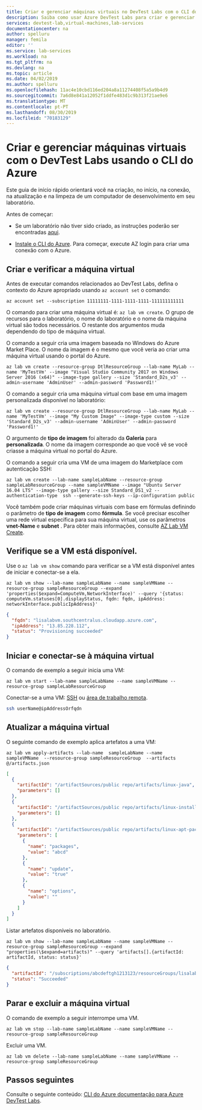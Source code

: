 ```yaml
---
title: Criar e gerenciar máquinas virtuais no DevTest Labs com o CLI do Azure | Microsoft Docs
description: Saiba como usar Azure DevTest Labs para criar e gerenciar máquinas virtuais com CLI do Azure
services: devtest-lab,virtual-machines,lab-services
documentationcenter: na
author: spelluru
manager: femila
editor: ''
ms.service: lab-services
ms.workload: na
ms.tgt_pltfrm: na
ms.devlang: na
ms.topic: article
ms.date: 04/02/2019
ms.author: spelluru
ms.openlocfilehash: 11ac4e10cbd116ed204a8a11274408f5a5a9b4d9
ms.sourcegitcommit: 7a6d8e841a12052f1ddfe483d1c9b313f21ae9e6
ms.translationtype: MT
ms.contentlocale: pt-PT
ms.lasthandoff: 08/30/2019
ms.locfileid: "70183129"
---
```

# <a name="create-and-manage-virtual-machines-with-devtest-labs-using-the-azure-cli"></a>Criar e gerenciar máquinas virtuais com o DevTest Labs usando o CLI do Azure
Este guia de início rápido orientará você na criação, no início, na conexão, na atualização e na limpeza de um computador de desenvolvimento em seu laboratório. 

Antes de começar:

* Se um laboratório não tiver sido criado, as instruções poderão ser encontradas [aqui](devtest-lab-create-lab.md).

* [Instale o CLI do Azure](/cli/azure/install-azure-cli). Para começar, execute AZ login para criar uma conexão com o Azure. 

## <a name="create-and-verify-the-virtual-machine"></a>Criar e verificar a máquina virtual 
Antes de executar comandos relacionados ao DevTest Labs, defina o contexto do Azure apropriado usando `az account set` o comando:

```azurecli
az account set --subscription 11111111-1111-1111-1111-111111111111
```

O comando para criar uma máquina virtual é: `az lab vm create`. O grupo de recursos para o laboratório, o nome do laboratório e o nome da máquina virtual são todos necessários. O restante dos argumentos muda dependendo do tipo de máquina virtual.

O comando a seguir cria uma imagem baseada no Windows do Azure Market Place. O nome da imagem é o mesmo que você veria ao criar uma máquina virtual usando o portal do Azure. 

```azurecli
az lab vm create --resource-group DtlResourceGroup --lab-name MyLab --name 'MyTestVm' --image "Visual Studio Community 2017 on Windows Server 2016 (x64)" --image-type gallery --size 'Standard_D2s_v3' --admin-username 'AdminUser' --admin-password 'Password1!'
```

O comando a seguir cria uma máquina virtual com base em uma imagem personalizada disponível no laboratório:

```azurecli
az lab vm create --resource-group DtlResourceGroup --lab-name MyLab --name 'MyTestVm' --image "My Custom Image" --image-type custom --size 'Standard_D2s_v3' --admin-username 'AdminUser' --admin-password 'Password1!'
```

O argumento de **tipo de imagem** foi alterado da **Galeria** para **personalizada**. O nome da imagem corresponde ao que você vê se você criasse a máquina virtual no portal do Azure.

O comando a seguir cria uma VM de uma imagem do Marketplace com autenticação SSH:

```azurecli
az lab vm create --lab-name sampleLabName --resource-group sampleLabResourceGroup --name sampleVMName --image "Ubuntu Server 16.04 LTS" --image-type gallery --size Standard_DS1_v2 --authentication-type  ssh --generate-ssh-keys --ip-configuration public 
```

Você também pode criar máquinas virtuais com base em fórmulas definindo o parâmetro de **tipo de imagem** como **fórmula**. Se você precisar escolher uma rede virtual específica para sua máquina virtual, use os parâmetros **vnet-Name** e **subnet** . Para obter mais informações, consulte [AZ Lab VM Create](/cli/azure/lab/vm#az-lab-vm-create).

## <a name="verify-that-the-vm-is-available"></a>Verifique se a VM está disponível.
Use o `az lab vm show` comando para verificar se a VM está disponível antes de iniciar e conectar-se a ela. 

```azurecli
az lab vm show --lab-name sampleLabName --name sampleVMName --resource-group sampleResourceGroup --expand 'properties($expand=ComputeVm,NetworkInterface)' --query '{status: computeVm.statuses[0].displayStatus, fqdn: fqdn, ipAddress: networkInterface.publicIpAddress}'
```
```json
{
  "fqdn": "lisalabvm.southcentralus.cloudapp.azure.com",
  "ipAddress": "13.85.228.112",
  "status": "Provisioning succeeded"
}
```

## <a name="start-and-connect-to-the-virtual-machine"></a>Iniciar e conectar-se à máquina virtual
O comando de exemplo a seguir inicia uma VM:

```azurecli
az lab vm start --lab-name sampleLabName --name sampleVMName --resource-group sampleLabResourceGroup
```

Conectar-se a uma VM: [SSH](../virtual-machines/linux/mac-create-ssh-keys.md) ou [área de trabalho remota](../virtual-machines/windows/connect-logon.md).
```bash
ssh userName@ipAddressOrfqdn 
```

## <a name="update-the-virtual-machine"></a>Atualizar a máquina virtual
O seguinte comando de exemplo aplica artefatos a uma VM:

```azurecli
az lab vm apply-artifacts --lab-name  sampleLabName --name sampleVMName  --resource-group sampleResourceGroup  --artifacts @/artifacts.json
```

```json
[
  {
    "artifactId": "/artifactSources/public repo/artifacts/linux-java",
    "parameters": []
  },
  {
    "artifactId": "/artifactSources/public repo/artifacts/linux-install-nodejs",
    "parameters": []
  },
  {
    "artifactId": "/artifactSources/public repo/artifacts/linux-apt-package",
    "parameters": [
      {
        "name": "packages",
        "value": "abcd"
      },
      {
        "name": "update",
        "value": "true"
      },
      {
        "name": "options",
        "value": ""
      }
    ]
  } 
]
```

Listar artefatos disponíveis no laboratório.
```azurecli
az lab vm show --lab-name sampleLabName --name sampleVMName --resource-group sampleResourceGroup --expand "properties(\$expand=artifacts)" --query 'artifacts[].{artifactId: artifactId, status: status}'
```
```json
{
  "artifactId": "/subscriptions/abcdeftgh1213123/resourceGroups/lisalab123RG822645/providers/Microsoft.DevTestLab/labs/lisalab123/artifactSources/public repo/artifacts/linux-install-nodejs",
  "status": "Succeeded"
}
```

## <a name="stop-and-delete-the-virtual-machine"></a>Parar e excluir a máquina virtual    
O comando de exemplo a seguir interrompe uma VM.

```azurecli
az lab vm stop --lab-name sampleLabName --name sampleVMName --resource-group sampleResourceGroup
```

Excluir uma VM.
```azurecli
az lab vm delete --lab-name sampleLabName --name sampleVMName --resource-group sampleResourceGroup
```

## <a name="next-steps"></a>Passos seguintes
Consulte o seguinte conteúdo: [CLI do Azure documentação para Azure DevTest Labs](/cli/azure/lab?view=azure-cli-latest). 
